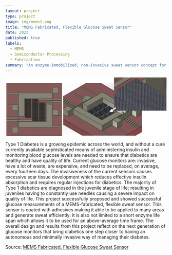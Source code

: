 ```yaml
---
layout: project
type: project
image: img/mems1.png
title: "MEMS Fabricated, Flexible Glucose Sweat Sensor"
date: 2023
published: true
labels:
  - MEMS
  - Semiconductor Processing
  - Fabrication
summary: "An enzyme-immobilized, non-invasive sweat sensor concept for continuous glucose monitoring under the guidance of Dr. Masoud Agah."
---
```


<img class="img-fluid" src="../img/mems.png">

Type 1 Diabetes is a growing epidemic across the world, and without a cure currently available sophisticated means of administering insulin and monitoring blood glucose levels are needed to ensure that diabetics are healthy and have quality of life. Current glucose monitors are: invasive, have a lot of waste, are expensive, and need to be replaced, on average, every fourteen days. The invasiveness of the current sensors causes excessive scar tissue development which reduces effective insulin absorption and requires regular injections for diabetics. The majority of Type 1 diabetics are diagnosed in the juvenile stage of life; resulting in juveniles having to constantly use needles causing a severe impact on quality of life. This project successfully proposed and showed successful glucose measurements of a MEMS-fabricated, flexible sweat sensor. This sensor is coated with adhesives making it able to be applied to many areas and generate sweat efficiently; it is also not limited to a short enzyme life span which allows it to be used for an above-average time frame. The overall design and results from this project reflect on the next generation of glucose monitors that bring diabetics one step closer to having an autonomous and minimally invasive way of managing their diabetes.

Source: <a href="MEMS_Project_Report.pdf">MEMS Fabricated, Flexible Glucose Sweat Sensor</a>
